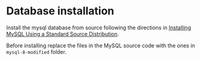 # Database installation 

Install the mysql database from source following the directions in 
[Installing MySQL Using a Standard Source Distribution](https://dev.mysql.com/doc/refman/8.0/en/installing-source-distribution.html). 

Before installing replace the files in the MySQL source code with the ones in
`mysql-8-modified` folder.

